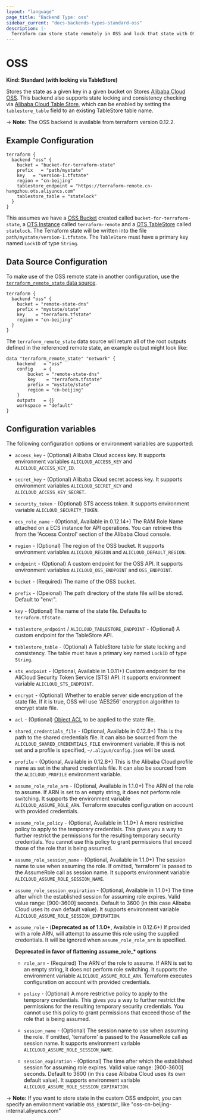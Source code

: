 ```yaml
---
layout: "language"
page_title: "Backend Type: oss"
sidebar_current: "docs-backends-types-standard-oss"
description: |-
  Terraform can store state remotely in OSS and lock that state with OSS.
---
```


# OSS

**Kind: Standard (with locking via TableStore)**

Stores the state as a given key in a given bucket on Stores
[Alibaba Cloud OSS](https://www.alibabacloud.com/help/product/31815.htm).
This backend also supports state locking and consistency checking via
[Alibaba Cloud Table Store](https://www.alibabacloud.com/help/doc-detail/27280.htm), which can be enabled by setting
the `tablestore_table` field to an existing TableStore table name.

-> **Note:** The OSS backend is available from terraform version 0.12.2.

## Example Configuration

```hcl
terraform {
  backend "oss" {
    bucket = "bucket-for-terraform-state"
    prefix   = "path/mystate"
    key   = "version-1.tfstate"
    region = "cn-beijing"
    tablestore_endpoint = "https://terraform-remote.cn-hangzhou.ots.aliyuncs.com"
    tablestore_table = "statelock"
  }
}
```

This assumes we have a [OSS Bucket](https://registry.terraform.io/providers/aliyun/alicloud/latest/docs/resources/oss_bucket) created called `bucket-for-terraform-state`,
a [OTS Instance](https://registry.terraform.io/providers/aliyun/alicloud/latest/docs/resources/ots_instance) called `terraform-remote` and
a [OTS TableStore](https://registry.terraform.io/providers/aliyun/alicloud/latest/docs/resources/ots_table) called `statelock`. The
Terraform state will be written into the file `path/mystate/version-1.tfstate`. The `TableStore` must have a primary key named `LockID` of type `String`.


## Data Source Configuration

To make use of the OSS remote state in another configuration, use the
[`terraform_remote_state` data
source](/docs/language/state/remote-state-data.html).

```hcl
terraform {
  backend "oss" {
    bucket = "remote-state-dns"
    prefix = "mystate/state"
    key    = "terraform.tfstate"
    region = "cn-beijing"
  }
}
```

The `terraform_remote_state` data source will return all of the root outputs
defined in the referenced remote state, an example output might look like:

```
data "terraform_remote_state" "network" {
    backend   = "oss"
    config    = {
        bucket = "remote-state-dns"
        key    = "terraform.tfstate"
        prefix = "mystate/state"
        region = "cn-beijing"
    }
    outputs   = {}
    workspace = "default"
}
```

## Configuration variables

The following configuration options or environment variables are supported:

* `access_key` - (Optional) Alibaba Cloud access key. It supports environment variables `ALICLOUD_ACCESS_KEY` and  `ALICLOUD_ACCESS_KEY_ID`.
* `secret_key` - (Optional) Alibaba Cloud secret access key. It supports environment variables `ALICLOUD_SECRET_KEY` and  `ALICLOUD_ACCESS_KEY_SECRET`.
* `security_token` - (Optional) STS access token. It supports environment variable `ALICLOUD_SECURITY_TOKEN`.
* `ecs_role_name` - (Optional, Available in 0.12.14+) The RAM Role Name attached on a ECS instance for API operations. You can retrieve this from the 'Access Control' section of the Alibaba Cloud console.
* `region` - (Optional) The region of the OSS bucket. It supports environment variables `ALICLOUD_REGION` and `ALICLOUD_DEFAULT_REGION`.
* `endpoint` - (Optional) A custom endpoint for the OSS API. It supports environment variables `ALICLOUD_OSS_ENDPOINT` and `OSS_ENDPOINT`.
* `bucket` - (Required) The name of the OSS bucket.
* `prefix` - (Opeional) The path directory of the state file will be stored. Default to "env:".
* `key` - (Optional) The name of the state file. Defaults to `terraform.tfstate`.
* `tablestore_endpoint` / `ALICLOUD_TABLESTORE_ENDPOINT` - (Optional) A custom endpoint for the TableStore API.
* `tablestore_table` - (Optional) A TableStore table for state locking and consistency. The table must have a primary key named `LockID` of type `String`.
* `sts_endpoint` - (Optional, Available in 1.0.11+) Custom endpoint for the AliCloud Security Token Service (STS) API. It supports environment variable `ALICLOUD_STS_ENDPOINT`.
* `encrypt` - (Optional) Whether to enable server side
  encryption of the state file. If it is true, OSS will use 'AES256' encryption algorithm to encrypt state file.
* `acl` - (Optional) [Object
  ACL](https://www.alibabacloud.com/help/doc-detail/52284.htm)
  to be applied to the state file.
* `shared_credentials_file` - (Optional, Available in 0.12.8+) This is the path to the shared credentials file. It can also be sourced from the `ALICLOUD_SHARED_CREDENTIALS_FILE` environment variable. If this is not set and a profile is specified, `~/.aliyun/config.json` will be used.
* `profile` - (Optional, Available in 0.12.8+)  This is the Alibaba Cloud profile name as set in the shared credentials file. It can also be sourced from the `ALICLOUD_PROFILE` environment variable.
* `assume_role_role_arn` - (Optional, Available in 1.1.0+) The ARN of the role to assume. If ARN is set to an empty string, it does not perform role switching. It supports the environment variable `ALICLOUD_ASSUME_ROLE_ARN`.
  Terraform executes configuration on account with provided credentials.
* `assume_role_policy` - (Optional, Available in 1.1.0+) A more restrictive policy to apply to the temporary credentials. This gives you a way to further restrict the permissions for the resulting temporary security credentials. You cannot use this policy to grant permissions that exceed those of the role that is being assumed.
* `assume_role_session_name` - (Optional, Available in 1.1.0+) The session name to use when assuming the role. If omitted, 'terraform' is passed to the AssumeRole call as session name. It supports environment variable `ALICLOUD_ASSUME_ROLE_SESSION_NAME`.
* `assume_role_session_expiration` - (Optional, Available in 1.1.0+) The time after which the established session for assuming role expires. Valid value range: [900-3600] seconds. Default to 3600 (in this case Alibaba Cloud uses its own default value). It supports environment variable `ALICLOUD_ASSUME_ROLE_SESSION_EXPIRATION`.

* `assume_role` - (**Deprecated as of 1.1.0+**, Available in 0.12.6+) If provided with a role ARN, will attempt to assume this role using the supplied credentials. It will be ignored when `assume_role_role_arn` is specified.

  **Deprecated in favor of flattening assume_role_\* options**

  * `role_arn` - (Required) The ARN of the role to assume. If ARN is set to an empty string, it does not perform role switching. It supports the environment variable `ALICLOUD_ASSUME_ROLE_ARN`.
    Terraform executes configuration on account with provided credentials.

  * `policy` - (Optional) A more restrictive policy to apply to the temporary credentials. This gives you a way to further restrict the permissions for the resulting temporary security credentials. You cannot use this policy to grant permissions that exceed those of the role that is being assumed.

  * `session_name` - (Optional) The session name to use when assuming the role. If omitted, 'terraform' is passed to the AssumeRole call as session name. It supports environment variable `ALICLOUD_ASSUME_ROLE_SESSION_NAME`.

  * `session_expiration` - (Optional) The time after which the established session for assuming role expires. Valid value range: [900-3600] seconds. Default to 3600 (in this case Alibaba Cloud uses its own default value). It supports environment variable `ALICLOUD_ASSUME_ROLE_SESSION_EXPIRATION`.

-> **Note:** If you want to store state in the custom OSS endpoint, you can specify an environment variable `OSS_ENDPOINT`, like "oss-cn-beijing-internal.aliyuncs.com"
